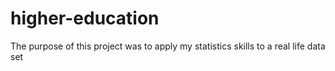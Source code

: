 # higher-education
The purpose of this project was to apply my statistics skills to a real life data set
